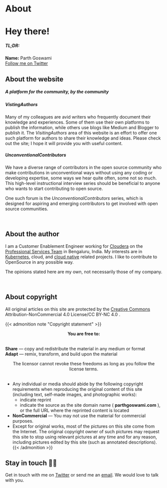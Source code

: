 # About

# **Hey there!**

##### TL;DR: 
**Name:** Parth Goswami<br/>
[Follow me on Twitter](https://www.twitter.com/parthtwts)

## About the website
##### A platform for the community, by the community

##### VistingAuthors 
Many of my colleagues are avid writers who frequently document their knowledge and experiences. Some of them use their own platforms to publish the information, while others use blogs like Medium and Blogger to publish it. The *VisitingAuthors* area of this website is an effort to offer one such platform for authors to share their knowledge and ideas. Please check out the site; I hope it will provide you with useful content.

##### UnconventionalContributors
We have a diverse range of contributors in the open source community who make contributions in unconventional ways without using any coding or developing expertise, some ways we hear quite often, some not so much. This high-level instructional interview series should be beneficial to anyone who wants to start contributing to open source. 

One such forum is the *UnconventionalContributors* series, which is designed for aspiring and emerging contributors to get involved with open source communities. 


<br/>

## About the author
I am a Customer Enablement Engineer working for [Cloudera](https://www.cloudera.com) on the [Professional Services Team](https://www.cloudera.com/about/services-and-support/professional-services.html) in Bengaluru, India. My interests are in [Kubernetes](https://kubernetes.io/), cloud, and [cloud native](https://cncf.io) related projects. I like to contribute to OpenSource in any possible way.   

The opinions stated here are my own, not necessarily those of my company.


<br/>

## About copyright
All original articles on this site are protected by the [Creative Commons](https://creativecommons.org/licenses/by-nc/4.0/) Attribution-NonCommercial 4.0 License/CC BY-NC 4.0 .

{{< admonition note "Copyright statement" >}}

<div style="text-align: center"> 
<b>You are free to:</b> 
</div>

<br/>

**Share** — copy and redistribute the material in any medium or format
<br/>
**Adapt** — remix, transform, and build upon the material
<br/>
<div style="text-align: center">
The licensor cannot revoke these freedoms as long as you follow the license terms.
</div>
<br/>

- Any individual or media should abide by the following copyright requirements when reproducing the original content of this site (including text, self-made images, and photographic works):
	- indicate reprint
	- indicate the source as the site domain name ( **parthgoswami.com** ), or the full URL where the reprinted content is located
- **NonCommercial** — You may not use the material for commercial purposes.
- Except for original works, most of the pictures on this site come from the Internet. The original copyright owner of such pictures may request this site to stop using relevant pictures at any time and for any reason, including pictures edited by this site (such as annotated descriptions).
{{< /admonition >}}

## Stay in touch 👍🏻
Get in touch with me on [Twitter](https://www.twitter.com/parthtwts) or send me an [email](https://mail.google.com/mail/u/0/?fs=1&tf=cm&source=mailto&to=parthifs.g@gmail.com). We would love to talk with you.

